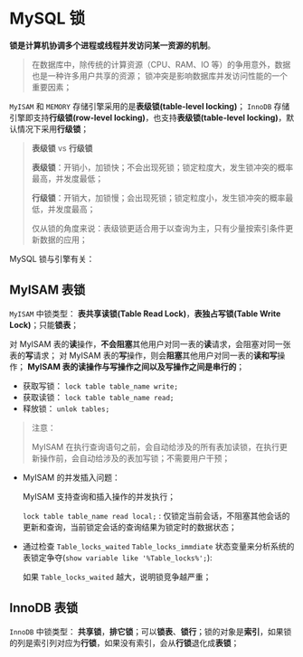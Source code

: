 # MySQL 锁


**锁是计算机协调多个进程或线程并发访问某一资源的机制**。


> 在数据库中，除传统的计算资源（CPU、RAM、IO 等）的争用意外，数据也是一种许多用户共享的资源；
> 锁冲突是影响数据库并发访问性能的一个重要因素；


`MyISAM` 和 `MEMORY` 存储引擎采用的是**表级锁(table-level locking)**；
`InnoDB` 存储引擎即支持**行级锁(row-level locking)**，也支持**表级锁(table-level locking)**，默认情况下采用**行级锁**；


> **表级锁** vs **行级锁**
> 
> **表级锁**：开销小，加锁快；不会出现死锁；锁定粒度大，发生锁冲突的概率最高，并发度最低；
> 
> **行级锁**：开销大，加锁慢；会出现死锁；锁定粒度小，发生锁冲突的概率最低，并发度最高；
> 
> 仅从锁的角度来说：表级锁更适合用于以查询为主，只有少量按索引条件更新数据的应用；


MySQL 锁与引擎有关：


## MyISAM 表锁


`MyISAM` 中锁类型： **表共享读锁(Table Read Lock)**，**表独占写锁(Table Write Lock)**；只能**锁表**；


对 MyISAM 表的**读**操作，**不会阻塞**其他用户对同一表的**读**请求，会阻塞对同一张表的**写**请求；
对 MyISAM 表的**写**操作，则会**阻塞**其他用户对同一表的**读和写**操作；
**MyISAM 表的读操作与写操作之间以及写操作之间是串行的**；


* 获取写锁： `lock table table_name write;`
* 获取读锁： `lock table table_name read;`
* 释放锁： `unlok tables;`


> 注意：
> 
> MyISAM 在执行查询语句之前，会自动给涉及的所有表加读锁，在执行更新操作前，会自动给涉及的表加写锁；不需要用户干预；


* MyISAM 的并发插入问题：

    MyISAM 支持查询和插入操作的并发执行；

    `lock table table_name read local;` : 仅锁定当前会话，不阻塞其他会话的更新和查询，当前锁定会话的查询结果为锁定时的数据状态；
* 通过检查 `Table_locks_waited` `Table_locks_immdiate` 状态变量来分析系统的表锁定争夺(`show variable like '%Table_locks%';`):

    如果 `Table_locks_waited` 越大，说明锁竞争越严重；


## InnoDB 表锁

`InnoDB` 中锁类型： **共享锁**，**排它锁**；可以**锁表**、**锁行**；锁的对象是**索引**，如果锁的列是索引列对应为**行锁**，如果没有索引，会从**行锁**退化成**表锁**；


